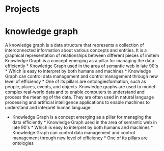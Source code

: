 # Projects
# knowledge graph

A knowledge graph is a data structure that represents a collection of interconnected information about various concepts and entities. It is a graphical representation of relationships between different pieces of in\item Knowledge Graph is a concept emerging as a pillar for managing the data efficiently
        * Knowledge Graph used in the area of semantic web in late 90's
        * Which is easy to interpret by both humans and machines
        * Knowledge Graph can control data management and control management through new level of efficiency
        * One of its pillars are ontologiesformation, such as people, places, events, and objects. Knowledge graphs are used to model complex real-world data and to enable computers to understand and process the meaning of the data. They are often used in natural language processing and artificial intelligence applications to enable machines to understand and interpret human language.
* Knowledge Graph is a concept emerging as a pillar for managing the data efficiently
        * Knowledge Graph used in the area of semantic web in late 90's
        * Which is easy to interpret by both humans and machines
        * Knowledge Graph can control data management and control management through new level of efficiency
        * One of its pillars are ontologies
